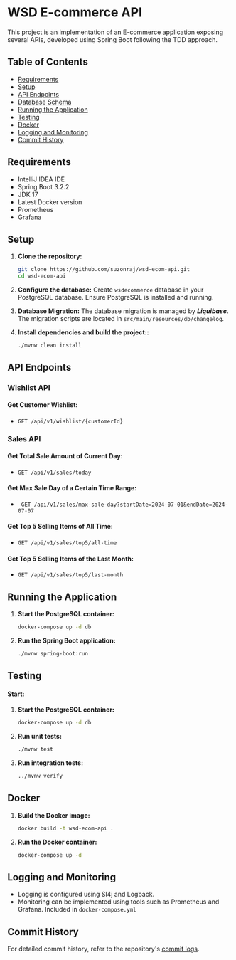 # WSD E-commerce API

This project is an implementation of an E-commerce application exposing several APIs, developed using Spring Boot following the TDD approach.

## Table of Contents

- [Requirements](#requirements)
- [Setup](#setup)
- [API Endpoints](#api-endpoints)
- [Database Schema](#database-schema)
- [Running the Application](#running-the-application)
- [Testing](#testing)
- [Docker](#docker)
- [Logging and Monitoring](#logging-and-monitoring)
- [Commit History](#commit-history)

## Requirements

- IntelliJ IDEA IDE
- Spring Boot 3.2.2
- JDK 17
- Latest Docker version
- Prometheus
- Grafana

## Setup

1. **Clone the repository:**
   ```sh
   git clone https://github.com/suzonraj/wsd-ecom-api.git
   cd wsd-ecom-api
   ```

2. **Configure the database:**
   Create ``wsdecommerce`` database in your PostgreSQL database. Ensure PostgreSQL is installed and running.


3. **Database Migration:**
The database migration is managed by ***Liquibase***. The migration scripts are located in ``src/main/resources/db/changelog``.

   
4. **Install dependencies and build the project::**
   ```sh
   ./mvnw clean install
   ```

## API Endpoints

### Wishlist API
#### Get Customer Wishlist:
- ``GET /api/v1/wishlist/{customerId}``

### Sales API
#### Get Total Sale Amount of Current Day:
- ``GET /api/v1/sales/today``

#### Get Max Sale Day of a Certain Time Range:
- `` GET /api/v1/sales/max-sale-day?startDate=2024-07-01&endDate=2024-07-07``

#### Get Top 5 Selling Items of All Time:
- ``GET /api/v1/sales/top5/all-time``

#### Get Top 5 Selling Items of the Last Month:
- ``GET /api/v1/sales/top5/last-month``


## Running the Application

1. **Start the PostgreSQL container:**
   ```sh
   docker-compose up -d db
   ```
   
2. **Run the Spring Boot application:**
   ```sh
   ./mvnw spring-boot:run
   ```

## Testing
#### Start:

1. **Start the PostgreSQL container:**
   ```sh
   docker-compose up -d db
   ```
   
2. **Run unit tests:**
   ```sh
   ./mvnw test
   ```
   
3. **Run integration tests:**
   ```sh
   ../mvnw verify
   ```

## Docker
1. **Build the Docker image:**
   ```sh
   docker build -t wsd-ecom-api .
   ```
2. **Run the Docker container:**
   ```sh
   docker-compose up -d
   ```

## Logging and Monitoring
- Logging is configured using Sl4j and Logback.
- Monitoring can be implemented using tools such as Prometheus and Grafana. Included in `docker-compose.yml`

## Commit History
For detailed commit history, refer to the repository's [commit logs](https://github.com/suzonraj/wsd-ecom-api.git/commits).